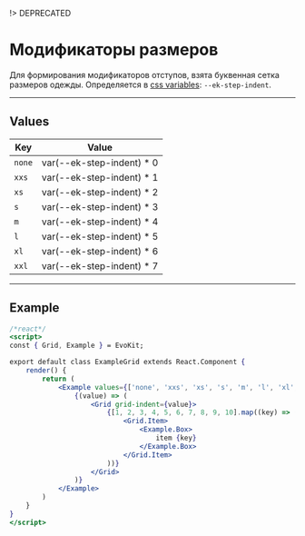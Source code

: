 [variables]: /base/variables.md

!> DEPRECATED

# Модификаторы размеров

Для формирования модификаторов отступов, взята буквенная сетка размеров одежды.
Определяется в [css variables][variables]: `--ek-step-indent`.

---

## Values

|  Key   | Value                       |
|--------|-----------------------------|
| `none` |   var(--ek-step-indent) * 0 |
| `xxs`  |   var(--ek-step-indent) * 1 |
| `xs`   |   var(--ek-step-indent) * 2 |
| `s`    |   var(--ek-step-indent) * 3 |
| `m`    |   var(--ek-step-indent) * 4 |
| `l`    |   var(--ek-step-indent) * 5 |
| `xl`   |   var(--ek-step-indent) * 6 |
| `xxl`  |   var(--ek-step-indent) * 7 |

---

## Example

```jsx
/*react*/
<script>
const { Grid, Example } = EvoKit;

export default class ExampleGrid extends React.Component {
    render() {
        return (
            <Example values={['none', 'xxs', 'xs', 's', 'm', 'l', 'xl', 'xxl']}>
                {(value) => (
                    <Grid grid-indent={value}>
                        {[1, 2, 3, 4, 5, 6, 7, 8, 9, 10].map((key) => (
                            <Grid.Item>
                                <Example.Box>
                                    item {key}
                                </Example.Box>
                            </Grid.Item>
                        ))}
                    </Grid>
                )}
            </Example>
        )
    }
}
</script>
```
